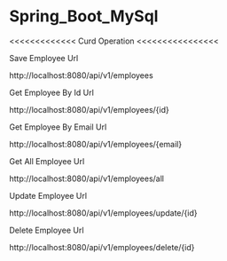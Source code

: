 # Spring_Boot_MySql

<<<<<<<<<<<<< Curd Operation <<<<<<<<<<<<<<<<

Save Employee Url

http://localhost:8080/api/v1/employees

Get Employee By Id Url

http://localhost:8080/api/v1/employees/{id}

Get Employee By Email Url

http://localhost:8080/api/v1/employees/{email}

Get All Employee Url

http://localhost:8080/api/v1/employees/all

Update Employee Url

http://localhost:8080/api/v1/employees/update/{id}

Delete Employee Url

http://localhost:8080/api/v1/employees/delete/{id}


